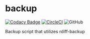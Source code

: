 # backup

[![Codacy Badge](https://api.codacy.com/project/badge/Grade/7f5882cbdec34632bc081d831d8669a6)](https://www.codacy.com/manual/Eddinn/backup?utm_source=github.com&amp;utm_medium=referral&amp;utm_content=eddinn/backup&amp;utm_campaign=Badge_Grade) [![CircleCI](https://circleci.com/gh/eddinn/backup.svg?style=svg)](https://circleci.com/gh/eddinn/backup) ![GitHub](https://img.shields.io/github/license/eddinn/backup)

Backup script that utilizes rdiff-backup
